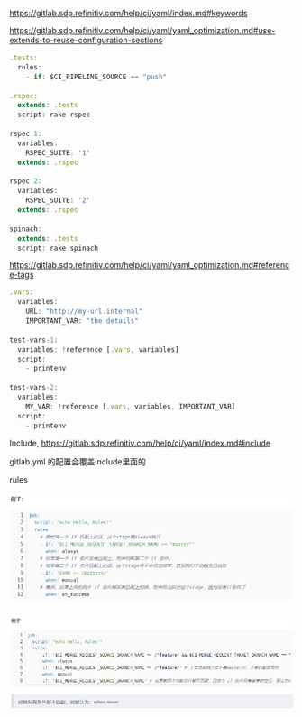 https://gitlab.sdp.refinitiv.com/help/ci/yaml/index.md#keywords



https://gitlab.sdp.refinitiv.com/help/ci/yaml/yaml_optimization.md#use-extends-to-reuse-configuration-sections

```javascript
.tests:
  rules:
    - if: $CI_PIPELINE_SOURCE == "push"

.rspec:
  extends: .tests
  script: rake rspec

rspec 1:
  variables:
    RSPEC_SUITE: '1'
  extends: .rspec

rspec 2:
  variables:
    RSPEC_SUITE: '2'
  extends: .rspec

spinach:
  extends: .tests
  script: rake spinach

```



https://gitlab.sdp.refinitiv.com/help/ci/yaml/yaml_optimization.md#reference-tags

```javascript
.vars:
  variables:
    URL: "http://my-url.internal"
    IMPORTANT_VAR: "the details"

test-vars-1:
  variables: !reference [.vars, variables]
  script:
    - printenv

test-vars-2:
  variables:
    MY_VAR: !reference [.vars, variables, IMPORTANT_VAR]
  script:
    - printenv

```



Include, https://gitlab.sdp.refinitiv.com/help/ci/yaml/index.md#include

gitlab.yml 的配置会覆盖include里面的



rules 

![](images/3707BEA846D3439C91E610750CEE38A6clipboard.png)



![](images/7EC35EC2E086465CA8FB61896E9867F5clipboard.png)

